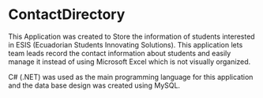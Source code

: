 # ContactDirectory


This Application was created to Store the information of students interested in ESIS (Ecuadorian Students Innovating Solutions). 
This application lets team leads record the contact information about students and easily manage it instead of using Microsoft Excel which is not visually organized. 

C# (.NET) was used as the main programming language for this application and the data base design was created using MySQL. 
